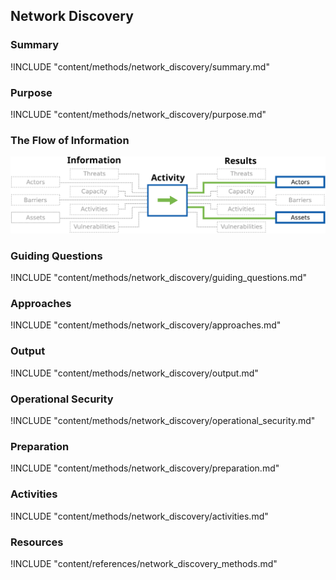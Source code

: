 ## Network Discovery

### Summary
!INCLUDE "content/methods/network_discovery/summary.md"

### Purpose
!INCLUDE "content/methods/network_discovery/purpose.md"

### The Flow of Information
![ Information Flow](content/images/info_flows/network_discovery.svg)

### Guiding Questions
!INCLUDE "content/methods/network_discovery/guiding_questions.md"

### Approaches
!INCLUDE "content/methods/network_discovery/approaches.md"

### Output
!INCLUDE "content/methods/network_discovery/output.md"

### Operational Security
!INCLUDE "content/methods/network_discovery/operational_security.md"

### Preparation
!INCLUDE "content/methods/network_discovery/preparation.md"

### Activities
!INCLUDE "content/methods/network_discovery/activities.md"

### Resources
<div class="greybox">
!INCLUDE "content/references/network_discovery_methods.md"
</div>